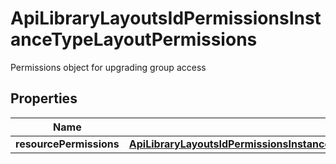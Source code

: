 

# ApiLibraryLayoutsIdPermissionsInstanceTypeLayoutPermissions

Permissions object for upgrading group access
## Properties

Name | Type | Description | Notes
------------ | ------------- | ------------- | -------------
**resourcePermissions** | [**ApiLibraryLayoutsIdPermissionsInstanceTypeLayoutPermissionsResourcePermissions**](ApiLibraryLayoutsIdPermissionsInstanceTypeLayoutPermissionsResourcePermissions.md) |  |  [optional]



